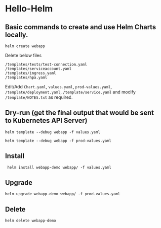 # Hello-Helm

## Basic commands to create and use Helm Charts locally.

``` helm create webapp ```

Delete below files

``` 
/templates/tests/test-connection.yaml
/templates/serviceaccount.yaml
/templates/ingress.yaml
/templates/hpa.yaml
```

Edit/Add `Chart.yaml`, `values.yaml`, `prod-values.yaml`, `/template/deployment.yaml`, `/template/service.yaml` and modify `/template/NOTES.txt` as required.

## Dry-run (get the final output that would be sent to Kubernetes API Server)
```
helm template --debug webapp -f values.yaml

helm template --debug webapp -f prod-values.yaml
```

## Install
```
 helm install webapp-demo webapp/ -f values.yaml
```

## Upgrade
```
helm upgrade webapp-demo webapp/ -f prod-values.yaml
```

## Delete
```
helm delete webapp-demo
```